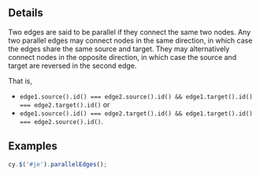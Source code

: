 ## Details

Two edges are said to be parallel if they connect the same two nodes.  Any two parallel edges may connect nodes in the same direction, in which case the edges share the same source and target.  They may alternatively connect nodes in the opposite direction, in which case the source and target are reversed in the second edge.

That is,
 * `edge1.source().id() === edge2.source().id() && edge1.target().id() === edge2.target().id()` or 
 * `edge1.source().id() === edge2.target().id() && edge1.target().id() === edge2.source().id()`. 

## Examples

```js
cy.$('#je').parallelEdges();
```